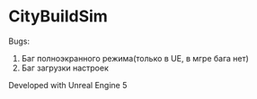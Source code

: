 # CityBuildSim

Bugs:
1. Баг полноэкранного режима(только в UE, в мгре бага нет)
2. Баг загрузки настроек

Developed with Unreal Engine 5
